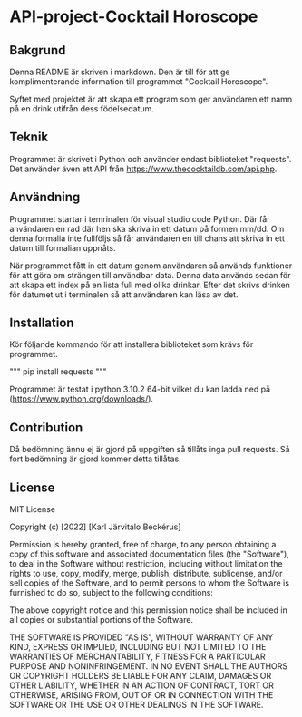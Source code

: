# API-project-Cocktail Horoscope

## Bakgrund

Denna README är skriven i markdown. Den är till för att ge komplimenterande information till programmet "Cocktail Horoscope".

Syftet med projektet är att skapa ett program som ger användaren ett namn på en drink utifrån dess födelsedatum.

## Teknik

Programmet är skrivet i Python och använder endast biblioteket "requests". Det använder även ett API från https://www.thecocktaildb.com/api.php.

## Användning

Programmet startar i temrinalen för visual studio code Python. Där får användaren en rad där hen ska skriva in ett datum på formen mm/dd. Om denna formalia inte fullföljs så får användaren en till chans att skriva in ett datum till formalian uppnåts.

När programmet fått in ett datum genom användaren så används funktioner för att göra om strängen till användbar data. Denna data används sedan för att skapa ett index på en lista full med olika drinkar. Efter det skrivs drinken för datumet ut i terminalen så att användaren kan läsa av det.

## Installation

Kör följande kommando för att installera biblioteket som krävs för programmet.

"""
pip install requests
"""

Programmet är testat i python 3.10.2 64-bit vilket du kan ladda ned på (https://www.python.org/downloads/).

## Contribution

Då bedömning ännu ej är gjord på uppgiften så tillåts inga pull requests. Så fort bedömning är gjord kommer detta tillåtas. 

## License

MIT License

Copyright (c) [2022] [Karl Järvitalo Beckérus]

Permission is hereby granted, free of charge, to any person obtaining a copy
of this software and associated documentation files (the "Software"), to deal
in the Software without restriction, including without limitation the rights
to use, copy, modify, merge, publish, distribute, sublicense, and/or sell
copies of the Software, and to permit persons to whom the Software is
furnished to do so, subject to the following conditions:

The above copyright notice and this permission notice shall be included in all
copies or substantial portions of the Software.

THE SOFTWARE IS PROVIDED "AS IS", WITHOUT WARRANTY OF ANY KIND, EXPRESS OR
IMPLIED, INCLUDING BUT NOT LIMITED TO THE WARRANTIES OF MERCHANTABILITY,
FITNESS FOR A PARTICULAR PURPOSE AND NONINFRINGEMENT. IN NO EVENT SHALL THE
AUTHORS OR COPYRIGHT HOLDERS BE LIABLE FOR ANY CLAIM, DAMAGES OR OTHER
LIABILITY, WHETHER IN AN ACTION OF CONTRACT, TORT OR OTHERWISE, ARISING FROM,
OUT OF OR IN CONNECTION WITH THE SOFTWARE OR THE USE OR OTHER DEALINGS IN THE
SOFTWARE.